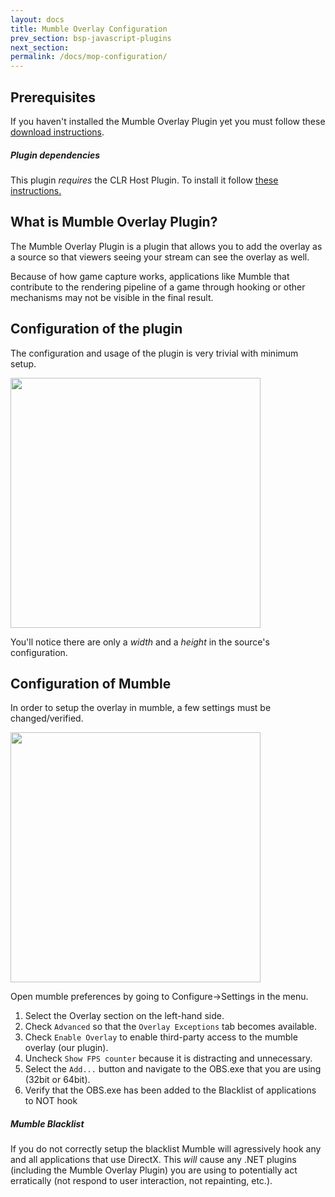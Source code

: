 ```yaml
---
layout: docs
title: Mumble Overlay Configuration
prev_section: bsp-javascript-plugins
next_section: 
permalink: /docs/mop-configuration/
---
```

## Prerequisites

If you haven't installed the Mumble Overlay Plugin yet you must follow these [download instructions](../../downloads/mumble-overlay-plugin).

<div class="note info">
  <h5>Plugin dependencies</h5>
  <p>
    This plugin <em>requires</em> the CLR Host Plugin.  To install it follow <a href="../../downloads/clr-host-plugin">these instructions.</a>
  </p>
</div>

## What is Mumble Overlay Plugin?

The Mumble Overlay Plugin is a plugin that allows you to add the overlay as a source so that viewers seeing your stream can see the overlay as well. 

Because of how game capture works, applications like Mumble that contribute to the rendering pipeline of a game through hooking or other mechanisms may
not be visible in the final result.

## Configuration of the plugin

The configuration and usage of the plugin is very trivial with minimum setup.

<a href="/img/docs/mop-configuration.png"><img src="/img/docs/mop-configuration.png" width="400px" /></a>

You'll notice there are only a *width* and a *height* in the source's configuration.

## Configuration of Mumble

In order to setup the overlay in mumble, a few settings must be changed/verified.

<a href="/img/docs/mumble-configuration.png"><img src="/img/docs/mumble-configuration.png" width="400px" /></a>

Open mumble preferences by going to Configure&rarr;Settings in the menu.

1. Select the Overlay section on the left-hand side.
2. Check `Advanced` so that the `Overlay Exceptions` tab becomes available.
3. Check `Enable Overlay` to enable third-party access to the mumble overlay (our plugin).
4. Uncheck `Show FPS counter` because it is distracting and unnecessary.
5. Select the `Add...` button and navigate to the OBS.exe that you are using (32bit or 64bit).
6. Verify that the OBS.exe has been added to the Blacklist of applications to NOT hook

<div class="note warning">
  <h5>Mumble Blacklist</h5>
  <p>
    If you do not correctly setup the blacklist Mumble will agressively hook any and all applications that use DirectX.  This <em>will</em> 
    cause any .NET plugins (including the Mumble Overlay Plugin) you are using to potentially act erratically (not respond to user interaction, not repainting, etc.).
  </p>
</div>